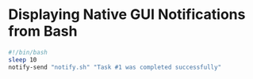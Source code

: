 # Displaying Native GUI Notifications from Bash

```bash
#!/bin/bash
sleep 10
notify-send "notify.sh" "Task #1 was completed successfully"
```
